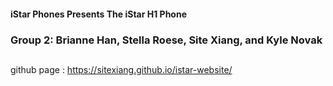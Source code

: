 #### iStar Phones Presents The iStar H1 Phone

### Group 2: Brianne Han, Stella Roese, Site Xiang, and Kyle Novak

##






github page : https://sitexiang.github.io/istar-website/
